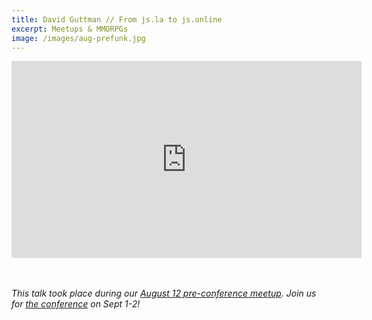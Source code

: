 ```yaml
---
title: David Guttman // From js.la to js.online
excerpt: Meetups & MMORPGs
image: /images/aug-prefunk.jpg
---
```

<div class="video-container">
    <iframe width="560" height="315" src="https://www.youtube.com/embed/O9UgHFDntrQ" frameborder="0" allow="accelerometer; autoplay; encrypted-media; gyroscope; picture-in-picture" allowfullscreen></iframe>
</div>
<br/>
<br/>

*This talk took place during our [August 12 pre-conference meetup](/august-prefunk). Join us for [the conference](/) on Sept 1-2!*